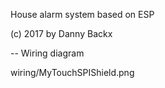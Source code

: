 House alarm system based on ESP

(c) 2017 by Danny Backx


--
Wiring diagram

wiring/MyTouchSPIShield.png

